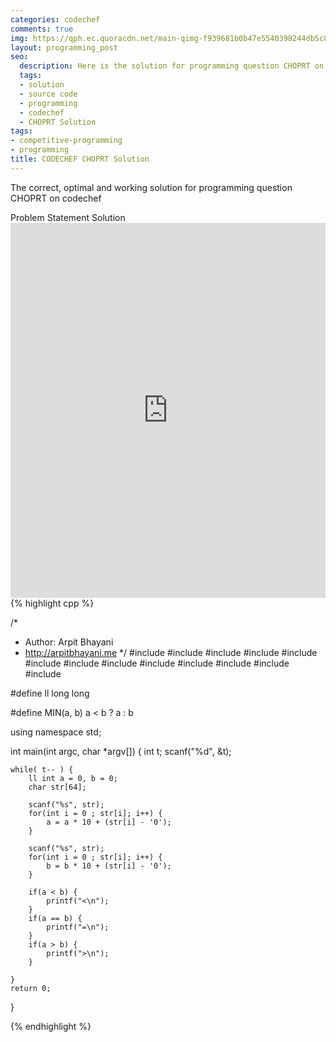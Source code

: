 ```yaml
---
categories: codechef
comments: true
img: https://qph.ec.quoracdn.net/main-qimg-f939681b0b47e5540398244db5c8966f?convert_to_webp=true
layout: programming_post
seo:
  description: Here is the solution for programming question CHOPRT on codechef
  tags:
  - solution
  - source code
  - programming
  - codechef
  - CHOPRT Solution
tags:
- competitive-programming
- programming
title: CODECHEF CHOPRT Solution
---
```

The correct, optimal and working solution for programming question CHOPRT on codechef

<div class="ui secondary pointing large menu">
  <a class="grey item" data-tab="problem-statement">
    Problem Statement
  </a>
  <a class="active item grey" data-tab="solution">
    Solution
  </a>
</div>
<div class="ui bottom attached tab" data-tab="problem-statement">
    <iframe src="https://www.codechef.com/problems/CHOPRT" width="100%" height="600px" style="overflow: scroll; border: none;"></iframe>
</div>
<div class="ui bottom attached active tab" data-tab="solution">
{% highlight cpp %}

/*
 *  Author: Arpit Bhayani
 *  http://arpitbhayani.me
 */
#include <cmath>
#include <cstdio>
#include <cstdlib>
#include <climits>
#include <deque>
#include <iostream>
#include <list>
#include <limits>
#include <map>
#include <queue>
#include <set>
#include <stack>
#include <vector>

#define ll long long

#define MIN(a, b) a < b ? a : b

using namespace std;

int main(int argc, char *argv[]) {
    int t;
    scanf("%d", &t);

    while( t-- ) {
        ll int a = 0, b = 0;
        char str[64];

        scanf("%s", str);
        for(int i = 0 ; str[i]; i++) {
            a = a * 10 + (str[i] - '0');
        }

        scanf("%s", str);
        for(int i = 0 ; str[i]; i++) {
            b = b * 10 + (str[i] - '0');
        }

        if(a < b) {
            printf("<\n");
        }
        if(a == b) {
            printf("=\n");
        }
        if(a > b) {
            printf(">\n");
        }

    }
    return 0;
}


{% endhighlight %}
</div>
